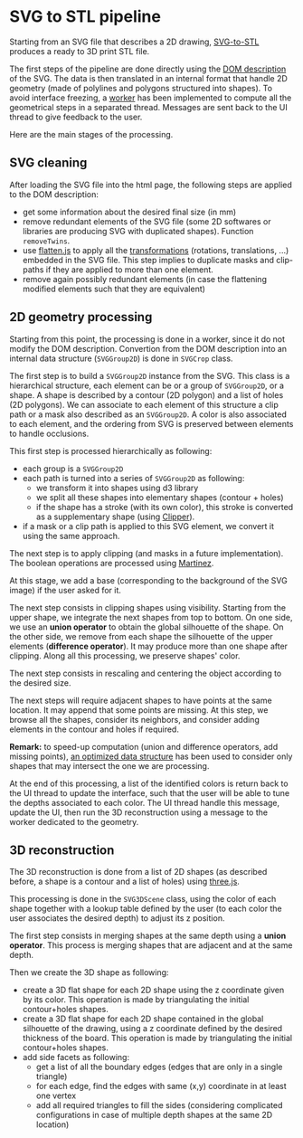 # SVG to STL pipeline

Starting from an SVG file that describes a 2D drawing, [SVG-to-STL](README.md) produces a ready to 3D print STL file. 

The first steps of the pipeline are done directly using the [DOM description](https://www.w3.org/TR/SVG11/svgdom.html) of the SVG. The data is then translated in an internal format that handle 2D geometry (made of polylines and polygons structured into shapes). To avoid interface freezing, a [worker](https://developer.mozilla.org/en-US/docs/Web/API/Web_Workers_API/Using_web_workers) has been implemented to compute all the geometrical steps in a separated thread. Messages are sent back to the UI thread to give feedback to the user.

Here are the main stages of the processing. 

## SVG cleaning

After loading the SVG file into the html page, the following steps are applied to the DOM description:

* get some information about the desired final size (in mm)
* remove redundant elements of the SVG file (some 2D softwares or libraries are producing SVG with duplicated shapes). Function `removeTwins`.
* use [flatten.js](https://github.com/jmtrivial/flatten.js) to apply all the [transformations](https://developer.mozilla.org/en-US/docs/Web/SVG/Attribute/transform) (rotations, translations, ...) embedded in the SVG file. This step implies to duplicate masks and clip-paths if they are applied to more than one element.
* remove again possibly redundant elements (in case the flattening modified elements such that they are equivalent)

## 2D geometry processing

Starting from this point, the processing is done in a worker, since it do not modify the DOM description. Convertion from the DOM description into an internal data structure (`SVGGroup2D`) is done in `SVGCrop` class.

The first step is to build a `SVGGroup2D` instance from the SVG. This class is a hierarchical structure, each element can be or a group of `SVGGroup2D`, or a shape. A shape is described by a contour (2D polygon) and a list of holes (2D polygons). We can associate to each element of this structure a clip path or a mask also described as an `SVGGroup2D`. A color is also associated to each element, and the ordering from SVG is preserved between elements to handle occlusions.

This first step is processed hierarchically as following: 

* each group is a `SVGGroup2D`
* each path is turned into a series of `SVGGroup2D` as following:
    * we transform it into shapes using d3 library
    * we split all these shapes into elementary shapes (contour + holes)
    * if the shape has a stroke (with its own color), this stroke is converted as a supplementary shape (using [Clipper](https://sourceforge.net/projects/jsclipper/)).
* if a mask or a clip path is applied to this SVG element, we convert it using the same approach.

The next step is to apply clipping (and masks in a future implementation). The boolean operations are processed using [Martinez](https://github.com/w8r/martinez).

At this stage, we add a base (corresponding to the background of the SVG image) if the user asked for it.

The next step consists in clipping shapes using visibility. Starting from the upper shape, we integrate the next shapes from top to bottom. On one side, we use an **union operator** to obtain the global silhouette of the shape. On the other side, we remove from each shape the silhouette of the upper elements (**difference operator**). It may produce more than one shape after clipping. Along all this processing, we preserve shapes' color.

The next step consists in rescaling and centering the object according to the desired size.

The next steps will require adjacent shapes to have points at the same location. It may append that some points are missing. At this step, we browse all the shapes, consider its neighbors, and consider adding elements in the contour and holes if required.

**Remark:** to speed-up computation (union and difference operators, add missing points), [an optimized data structure](https://github.com/mourner/rbush) has been used to consider only shapes that may intersect the one we are processing.

At the end of this processing, a list of the identified colors is return back to the UI thread to update the interface, such that the user will be able to tune the depths associated to each color. The UI thread handle this message, update the UI, then run the 3D reconstruction using a message to the worker dedicated to the geometry.

## 3D reconstruction

The 3D reconstruction is done from a list of 2D shapes (as described before, a shape is a contour and a list of holes) using [three.js](https://threejs.org/).

This processing is done in the `SVG3DScene` class, using the color of each shape together with a lookup table defined by the user (to each color the user associates the desired depth) to adjust its z position.

The first step consists in merging shapes at the same depth using a **union operator**. This process is merging shapes that are adjacent and at the same depth.

Then we create the 3D shape as following:

* create a 3D flat shape for each 2D shape using the z coordinate given by its color. This operation is made by triangulating the initial contour+holes shapes.
* create a 3D flat shape for each 2D shape contained in the global silhouette of the drawing, using a z coordinate defined by the desired thickness of the board. This operation is made by triangulating the initial contour+holes shapes.
* add side facets as following:
    * get a list of all the boundary edges (edges that are only in a single triangle)
    * for each edge, find the edges with same (x,y) coordinate in at least one vertex
    * add all required triangles to fill the sides (considering complicated configurations in case of multiple depth shapes at the same 2D location)


